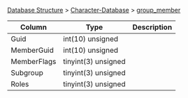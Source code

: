 [Database Structure](Database-Structure) > [Character-Database](Character-Database) > [group_member](group_member)

Column | Type | Description
--- | --- | ---
Guid | int(10) unsigned | 
MemberGuid | int(10) unsigned | 
MemberFlags | tinyint(3) unsigned | 
Subgroup | tinyint(3) unsigned | 
Roles | tinyint(3) unsigned | 
